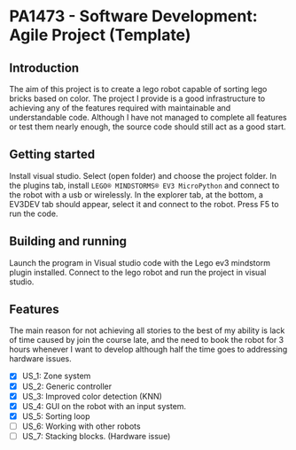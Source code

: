 # PA1473 - Software Development: Agile Project (Template)
## Introduction
The aim of this project is to create a lego robot capable of sorting lego bricks based on color.
The project I provide is a good infrastructure to achieving any of the features required with maintainable and understandable code.
Although I have not managed to complete all features or test them nearly enough, the source code should still act as a good start.

## Getting started
Install visual studio.
Select (open folder) and choose the project folder.
In the plugins tab, install `LEGO® MINDSTORMS® EV3 MicroPython` and connect to the robot with a usb or wirelessly.
In the explorer tab, at the bottom, a EV3DEV tab should appear, select it and connect to the robot.
Press F5 to run the code.

## Building and running
Launch the program in Visual studio code with the Lego ev3 mindstorm plugin installed.
Connect to the lego robot and run the project in visual studio.

## Features
The main reason for not achieving all stories to the best of my ability is lack of time caused by join the course late, and the need to book the robot for 3 hours whenever I want to develop although  half the time goes to addressing hardware issues.
- [x] US_1: Zone system
- [x] US_2: Generic controller
- [x] US_3: Improved color detection (KNN)
- [x] US_4: GUI on the robot with an input system.
- [x] US_5: Sorting loop
- [ ] US_6: Working with other robots
- [ ] US_7: Stacking blocks. (Hardware issue)
